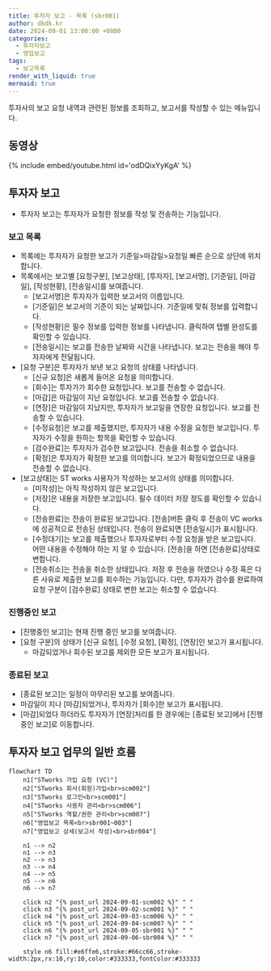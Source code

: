 ```yaml
---
title: 투자자 보고 - 목록 (sbr001)
author: dkdk.kr
date: 2024-09-01 13:00:00 +0800
categories:
  - 투자자보고
  - 영업보고
tags:
  - 보고목록
render_with_liquid: true
mermaid: true
---
```


투자사의 보고 요청 내역과 관련된 정보를 조회하고, 보고서를 작성할 수 있는 메뉴입니다.

## 동영상

{% include embed/youtube.html id='odDQixYyKgA' %}

## 투자자 보고
- 투자자 보고는 투자자가 요청한 정보를 작성 및 전송하는 기능입니다.

### 보고 목록
- 목록에는 투자자가 요청한 보고가 기준일>마감일>요청일 빠른 순으로 상단에 위치합니다.
- 목록에서는 보고별 [요청구분], [보고상태], [투자자], [보고서명], [기준일], [마감일], [작성현황], [전송일시]를 보여줍니다.
	- [보고서명]은 투자자가 입력한 보고서의 이름입니다.
	- [기준일]은 보고서의 기준이 되는 날짜입니다. 기준일에 맞춰 정보를 입력합니다.
	- [작성현황]은 필수 정보를 입력한 정보를 나타냅니다. 클릭하여 탭별 완성도를 확인할 수 있습니다.
	- [전송일시]는 보고를 전송한 날짜와 시간을 나타냅니다. 보고는 전송을 해야 투자자에게 전달됩니다. 
- [요청 구분]은 투자자가 보낸 보고 요청의 상태를 나타냅니다. 
	- [신규 요청]은 새롭게 들어온 요청을 의미합니다.
	- [회수]는 투자가가 회수한 요청입니다. 보고를 전송할 수 없습니다.
	- [마감]은 마감일이 지난 요청입니다. 보고를 전송할 수 없습니다.
	- [연장]은 마감일이 지났지만, 투자자가 보고일을 연장한 요청입니다. 보고를 전송할 수 있습니다.
	- [수정요청]은 보고를 제출했지만, 투자자가 내용 수정을 요청한 보고입니다. 투자자가 수정을 원하는 항목을 확인할 수 있습니다.
	- [검수완료]는 투자자가 검수한 보고입니다. 전송을 취소할 수 없습니다. 
	- [확정]은 투자자가 확정한 보고를 의미합니다. 보고가 확정되었으므로 내용을 전송할 수 없습니다.
- [보고상태]는 ST works 사용자가 작성하는 보고서의 상태를 의미합니다.
	- [미작성]는 아직 작성하지 않은 보고입니다.
	- [저장]은 내용을 저장한 보고입니다. 필수 데이터 저장 정도를 확인할 수 있습니다.
	- [전송완료]는 전송이 완료된 보고입니다. [전송]버튼 클릭 후 전송이 VC works에 성공적으로 전송된 상태입니다. 전송이 완료되면 [전송일시]가 표시됩니다. 
	- [수정대기]는 보고를 제출했으나 투자자로부터 수정 요청을 받은 보고입니다. 어떤 내용을 수정해야 하는 지 알 수 있습니다. [전송]을 하면 [전송완료]상태로 변합니다.
	- [전송취소]는 전송을 취소한 상태입니다. 저장 후 전송을 하였으나 수정 혹은 다른 사유로 제출한 보고를 회수하는 기능입니다. 다만, 투자자가 검수를 완료하여 요청 구분이 [검수완료] 상태로 변한 보고는 취소할 수 없습니다.

### 진행중인 보고
- [진행중인 보고]는 현재 진행 중인 보고를 보여줍니다.
- [요청 구분]의 상태가 [신규 요청], [수정 요청], [확정], [연장]인 보고가 표시됩니다.
	- 마감되었거나 회수된 보고를 제외한 모든 보고가 표시됩니다.

### 종료된 보고
- [종료된 보고]는 일정이 마무리된 보고를 보여줍니다.
- 마감일이 지나 [마감]되었거나, 투자자가 [회수]한 보고가 표시됩니다.
- [마감]되었다 하더라도 투자자가 [연장]처리를 한 경우에는 [종료된 보고]에서 [진행중인 보고]로 이동합니다.


## 투자자 보고 업무의 일반 흐름

```mermaid
flowchart TD
    n1["STworks 가입 요청 (VC)"]
    n2["STworks 회사(회원)가입<br>scm002"]
    n3["STworks 로그인<br>scm001"]
    n4["STworks 사용자 관리<br>scm006"]
    n5["STworks 역할/권한 관리<br>scm007"]
    n6["영업보고 목록<br>sbr001~003"]
    n7["영업보고 상세(보고서 작성)<br>sbr004"]
    
    n1 --> n2
    n1 --> n3
    n2 --> n3
    n3 --> n4
    n4 --> n5
    n5 --> n6
    n6 --> n7

    click n2 "{% post_url 2024-09-01-scm002 %}" " "
    click n3 "{% post_url 2024-09-02-scm001 %}" " "
    click n4 "{% post_url 2024-09-03-scm006 %}" " "
    click n5 "{% post_url 2024-09-04-scm007 %}" " "
    click n6 "{% post_url 2024-09-05-sbr001 %}" " "
    click n7 "{% post_url 2024-09-06-sbr004 %}" " "

    style n6 fill:#e6ffe6,stroke:#66cc66,stroke-width:2px,rx:10,ry:10,color:#333333,fontColor:#333333
```
